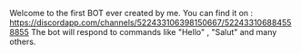 Welcome to the first BOT ever created by me.
You can find it on : https://discordapp.com/channels/522433106398150667/522433106884558855
The bot will respond to commands like "Hello" , "Salut" and many others.